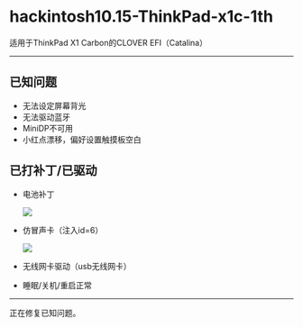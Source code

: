 # hackintosh10.15-ThinkPad-x1c-1th
 适用于ThinkPad X1 Carbon的CLOVER EFI（Catalina）



---



## 已知问题



- 无法设定屏幕背光
- 无法驱动蓝牙
- MiniDP不可用
- 小红点漂移，偏好设置触摸板空白





## 已打补丁/已驱动



- 电池补丁

  ![](https://cdn.jsdelivr.net/gh/Sakitami/Figurebed/img/battery.webp)

- 仿冒声卡（注入id=6）

  ![](https://cdn.jsdelivr.net/gh/Sakitami/Figurebed/img/alc269.webp)

- 无线网卡驱动（usb无线网卡）

- 睡眠/关机/重启正常



---



正在修复已知问题。

## 